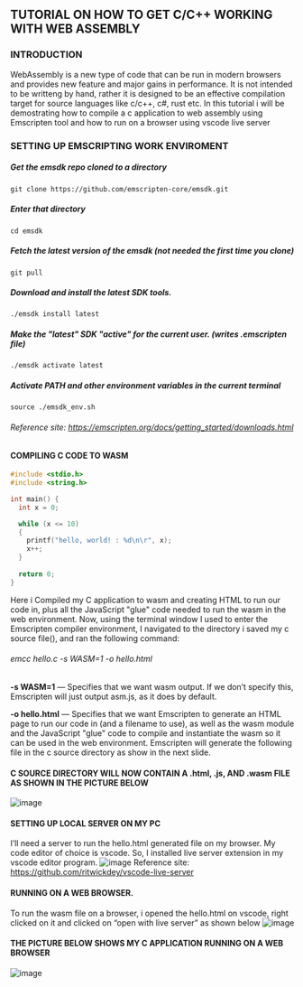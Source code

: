 

## TUTORIAL ON HOW TO GET C/C++ WORKING WITH WEB ASSEMBLY

### INTRODUCTION
WebAssembly is a new type of code that can be run in modern browsers and provides new feature and major gains in performance. 
It is not intended to be writteng by hand, rather it is designed to be an effective compilation target for source languages like c/c++, c#, rust etc.
In this tutorial i will be demostrating how to compile a c application to web assembly using Emscripten tool and how to run on a browser using vscode live server


### SETTING UP EMSCRIPTING WORK ENVIROMENT
##### Get the emsdk repo cloned to a directory 
    git clone https://github.com/emscripten-core/emsdk.git


##### Enter that directory
    cd emsdk


##### Fetch the latest version of the emsdk (not needed the first time you clone)
    git pull


##### Download and install the latest SDK tools.
    ./emsdk install latest


##### Make the "latest" SDK "active" for the current user. (writes .emscripten file)
    ./emsdk activate latest


##### Activate PATH and other environment variables in the current terminal
    source ./emsdk_env.sh
    
###### Reference site: https://emscripten.org/docs/getting_started/downloads.html


####  
#### COMPILING C CODE TO WASM

```C
#include <stdio.h>
#include <string.h>

int main() {
  int x = 0;

  while (x <= 10)
  {
    printf("hello, world! : %d\n\r", x);    
    x++;
  }
  
  return 0;
}

```

Here i Compiled my C application to wasm and creating HTML to run our code in, plus all the JavaScript "glue" code needed to run the wasm in the web environment.
Now, using the terminal window I used to enter the Emscripten compiler environment, I navigated to the directory i saved my c source file(), and ran the following command: 

###### emcc hello.c -s WASM=1 -o hello.html

**-s WASM=1** — Specifies that we want wasm output. If we don’t specify this, Emscripten will just output asm.js, as it does by default.

**-o hello.html** — Specifies that we want Emscripten to generate an HTML page to run our code in (and a filename to use), as well as the wasm module and the JavaScript "glue" code to compile and instantiate the wasm so it can be used in the web environment.
Emscripten will generate the following file in the c source directory as show in the next slide.


####     
#### C SOURCE DIRECTORY WILL NOW CONTAIN A .html, .js, AND .wasm FILE AS SHOWN IN THE PICTURE BELOW
![image](https://user-images.githubusercontent.com/42975388/138512345-8d045da5-dded-4824-95f0-201182e356d8.png)

####   
#### SETTING UP LOCAL SERVER ON MY PC
I’ll need a server to run the hello.html generated  file on my browser.
My code editor of choice is vscode. So, I installed live server extension in my vscode editor program. 
![image](https://user-images.githubusercontent.com/42975388/138513394-c8ee63b9-9a70-4eb7-ad6f-6dd84b5a6d6f.png)
Reference site: https://github.com/ritwickdey/vscode-live-server


#### 
#### RUNNING ON A WEB BROWSER. 
To run the wasm file on a browser, i opened the hello.html on vscode, right  clicked on it and clicked on “open with live server” as shown below
![image](https://user-images.githubusercontent.com/42975388/138513509-b384cf13-fa01-4641-bf22-7be88cbf7986.png)


#### 
#### THE PICTURE BELOW SHOWS MY C APPLICATION RUNNING ON A WEB BROWSER

![image](https://user-images.githubusercontent.com/42975388/138513593-f08b8877-facd-4515-bbf5-3a75a1da6b42.png)

